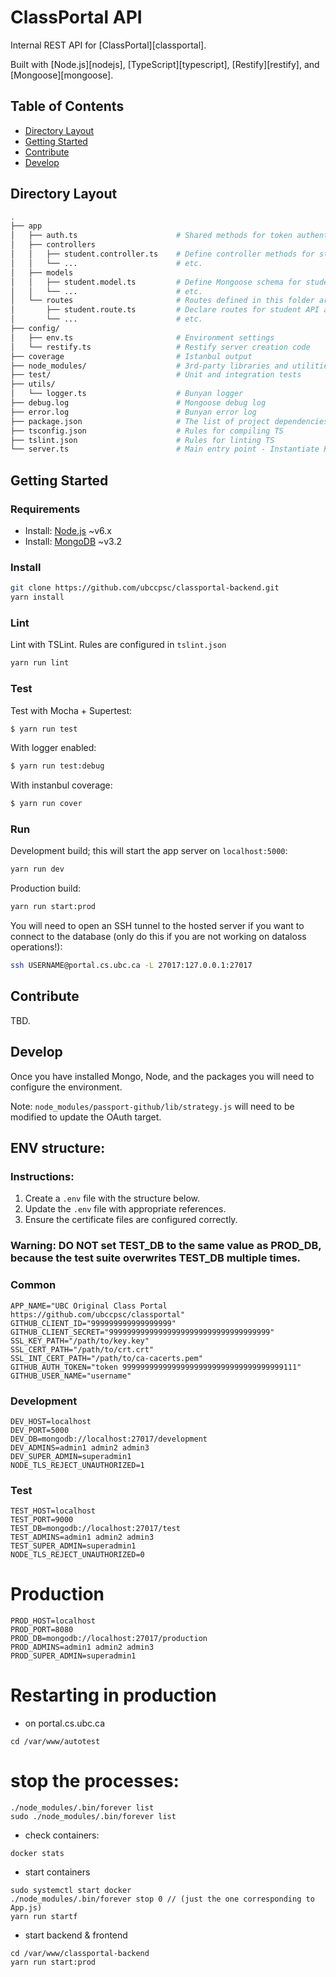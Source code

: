 # ClassPortal API

Internal REST API for [ClassPortal][classportal].

Built with [Node.js][nodejs], [TypeScript][typescript], [Restify][restify], and [Mongoose][mongoose].

## Table of Contents  

* [Directory Layout](#directory-layout)
* [Getting Started](#getting-started)
* [Contribute](#contribute)
* [Develop](#develop)

## Directory Layout

```sh
.
├── app
│   ├── auth.ts                      # Shared methods for token authentication
│   ├── controllers
│   │   ├── student.controller.ts    # Define controller methods for student API
│   │   └── ...                      # etc.
│   ├── models
│   │   ├── student.model.ts         # Define Mongoose schema for student model
│   │   └── ...                      # etc.
│   └── routes                       # Routes defined in this folder are dynamically loaded by the Restify server
│       ├── student.route.ts         # Declare routes for student API and the handlers executed in each route
│       └── ...                      # etc.
├── config/
│   ├── env.ts                       # Environment settings
│   └── restify.ts                   # Restify server creation code
├── coverage                         # Istanbul output
├── node_modules/                    # 3rd-party libraries and utilities
├── test/                            # Unit and integration tests
├── utils/
│   └── logger.ts                    # Bunyan logger
├── debug.log                        # Mongoose debug log
├── error.log                        # Bunyan error log
├── package.json                     # The list of project dependencies and NPM
├── tsconfig.json                    # Rules for compiling TS
├── tslint.json                      # Rules for linting TS
└── server.ts                        # Main entry point - Instantiate Restify server and open MongoDB connection
```

## Getting Started

### Requirements

* Install: [Node.js](https://nodejs.org/en/download/) ~v6.x
* Install: [MongoDB](https://docs.mongodb.com/manual/tutorial/install-mongodb-on-os-x/) ~v3.2

### Install

```sh
git clone https://github.com/ubccpsc/classportal-backend.git
yarn install
```

### Lint

Lint with TSLint.
Rules are configured in ```tslint.json```

```sh
yarn run lint
```

### Test

Test with Mocha + Supertest:
```sh
$ yarn run test
```

With logger enabled:
```sh
$ yarn run test:debug
```

With instanbul coverage:
```sh
$ yarn run cover
```

### Run
Development build; this will start the app server on `localhost:5000`:
```sh
yarn run dev
```

Production build:
```sh
yarn run start:prod
```

You will need to open an SSH tunnel to the hosted server if you want to connect to the database (only do this if you are not working on dataloss operations!):
```sh
ssh USERNAME@portal.cs.ubc.ca -L 27017:127.0.0.1:27017
```

## Contribute

TBD.


## Develop

Once you have installed Mongo, Node, and the packages you will need to configure the environment.

Note: `node_modules/passport-github/lib/strategy.js` will need to be modified to update the OAuth target.

## ENV structure:

### Instructions:
1. Create a `.env` file with the structure below.
2. Update the `.env` file with appropriate references.
3. Ensure the certificate files are configured correctly.

### Warning: DO NOT set TEST_DB to the same value as PROD_DB, because the test suite overwrites TEST_DB multiple times.

### Common

```
APP_NAME="UBC Original Class Portal https://github.com/ubccpsc/classportal"
GITHUB_CLIENT_ID="999999999999999999"
GITHUB_CLIENT_SECRET="999999999999999999999999999999999999"
SSL_KEY_PATH="/path/to/key.key"
SSL_CERT_PATH="/path/to/crt.crt"
SSL_INT_CERT_PATH="/path/to/ca-cacerts.pem"
GITHUB_AUTH_TOKEN="token 999999999999999999999999999999999999111"
GITHUB_USER_NAME="username"
```

### Development

```
DEV_HOST=localhost
DEV_PORT=5000
DEV_DB=mongodb://localhost:27017/development
DEV_ADMINS=admin1 admin2 admin3
DEV_SUPER_ADMIN=superadmin1
NODE_TLS_REJECT_UNAUTHORIZED=1
```

### Test

```
TEST_HOST=localhost
TEST_PORT=9000
TEST_DB=mongodb://localhost:27017/test
TEST_ADMINS=admin1 admin2 admin3
TEST_SUPER_ADMIN=superadmin1
NODE_TLS_REJECT_UNAUTHORIZED=0
```

# Production

```
PROD_HOST=localhost
PROD_PORT=8080
PROD_DB=mongodb://localhost:27017/production
PROD_ADMINS=admin1 admin2 admin3
PROD_SUPER_ADMIN=superadmin1
```

# Restarting in production

* on portal.cs.ubc.ca

`cd /var/www/autotest`

# stop the processes:

```
./node_modules/.bin/forever list 
sudo ./node_modules/.bin/forever list 
```

* check containers: 

`docker stats`

* start containers

```
sudo systemctl start docker
./node_modules/.bin/forever stop 0 // (just the one corresponding to App.js)
yarn run startf
```

* start backend & frontend

```
cd /var/www/classportal-backend
yarn run start:prod
```
